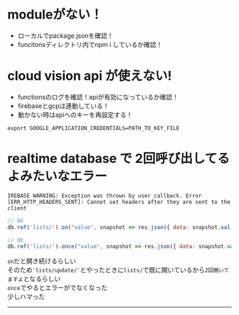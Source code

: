 # moduleがない！
- ローカルでpackage.jsonを確認！
- funcitonsディレクトリ内でnpm i しているか確認！

# cloud vision api が使えない!
- functionsのログを確認！apiが有効になっているか確認！
- firebaseとgcpは連動している！
- 動かない時はapiへのキーを再設定する！
```
export GOOGLE_APPLICATION_CREDENTIALS=PATH_TO_KEY_FILE
```

# realtime database で 2回呼び出してるよみたいなエラー
```
IREBASE WARNING: Exception was thrown by user callback. Error [ERR_HTTP_HEADERS_SENT]: Cannot set headers after they are sent to the client
```
```js
// NG
db.ref('lists/').on("value", snapshot => res.json({ data: snapshot.val() }))
```
```js
// OK
db.ref('lists/').once("value", snapshot => res.json({ data: snapshot.val() }))
```
`on`だと開き続けるらしい  
そのため`'lists/update/'`とやったときに`lists/`で既に開いているから`2回開いてますよ`となるらしい  
`once`でやるとエラーがでなくなった  
少しハマった
***